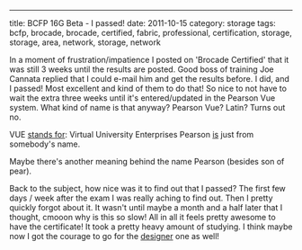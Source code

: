 ---
title: BCFP 16G Beta - I passed!
date: 2011-10-15
category: storage
tags: bcfp, brocade, brocade, certified, fabric, professional, certification, storage, storage, area, network, storage, network

In a moment of frustration/impatience I posted on 'Brocade Certified' that it was still 3 weeks until the results are posted. Good boss of training Joe Cannata replied that I could e-mail him and get the results before. I did, and I passed! Most excellent and kind of them to do that! So nice to not have to wait the extra three weeks until it's entered/updated in the Pearson Vue system. What kind of name is that anyway? Pearson Vue? Latin? Turns out no.

VUE [stands for](http://www.pearsonvue.com/about/history/ "source"): Virtual University Enterprises Pearson [is](http://www.pearson.com/about-us/our-history/ "source2") just from somebody's name.

Maybe there's another meaning behind the name Pearson (besides son of pear).

Back to the subject, how nice was it to find out that I passed? The first few days / week after the exam I was really aching to find out. Then I pretty quickly forgot about it. It wasn't until maybe a month and a half later that I thought, cmooon why is this so slow! All in all it feels pretty awesome to have the certificate! It took a pretty heavy amount of studying. I think maybe now I got the courage to go for the [designer](http://www.brocade.com/education/certification-accreditation/certified-fabric-designer/index.page "on brocade.com") one as well!
